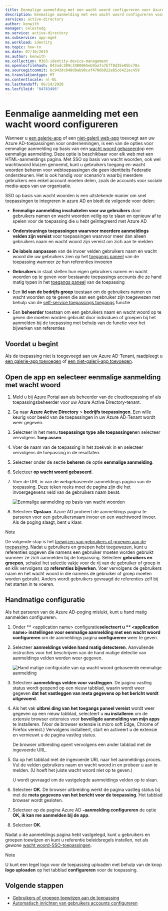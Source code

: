 ```yaml
---
title: Eenmalige aanmelding met een wacht woord configureren voor Azure AD-apps | Microsoft Docs
description: Eenmalige aanmelding met een wacht woord configureren voor uw Azure AD-zakelijke toepassingen in micro soft Identity platform (Azure AD)
services: active-directory
author: kenwith
manager: celestedg
ms.service: active-directory
ms.subservice: app-mgmt
ms.workload: identity
ms.topic: how-to
ms.date: 07/10/2019
ms.author: kenwith
ms.collection: M365-identity-device-management
ms.openlocfilehash: 043adc309c3480865eb9aa7a7bff8d35e85bc78a
ms.sourcegitcommit: bc943dc048d9ab98caf4706b022eb5c6421ec459
ms.translationtype: MT
ms.contentlocale: nl-NL
ms.lasthandoff: 06/14/2020
ms.locfileid: "84763496"
---
```

# <a name="configure-password-single-sign-on"></a>Eenmalige aanmelding met een wacht woord configureren

Wanneer u [een galerie-app](add-gallery-app.md) of een [niet-galerij web-app](add-non-gallery-app.md) toevoegt aan uw Azure AD-toepassingen voor ondernemingen, is een van de opties voor eenmalige aanmelding op basis van een [wacht woord gebaseerd](what-is-single-sign-on.md#password-based-sso)op een eenmalige aanmelding. Deze optie is beschikbaar voor elk web met een HTML-aanmeldings pagina. Met SSO op basis van wacht woorden, ook wel wachtwoord kluizen genoemd, kunt u gebruikers toegang en-wacht woorden beheren voor webtoepassingen die geen identiteits Federatie ondersteunen. Het is ook handig voor scenario's waarbij meerdere gebruikers een enkel account moeten delen, zoals de accounts voor sociale media-apps van uw organisatie. 

SSO op basis van wacht woorden is een uitstekende manier om snel toepassingen te integreren in azure AD en biedt de volgende voor delen:

-   **Eenmalige aanmelding inschakelen voor uw gebruikers** door gebruikers namen en wacht woorden veilig op te slaan en opnieuw af te spelen voor de toepassing die u hebt geïntegreerd met Azure AD

-   **Ondersteunings toepassingen waarvoor meerdere aanmeldings velden zijn vereist** voor toepassingen waarvoor meer dan alleen gebruikers naam en wacht woord zijn vereist om zich aan te melden

-   **De labels aanpassen** van de invoer velden gebruikers naam en wacht woord die uw gebruikers zien op het [toegangs paneel](https://docs.microsoft.com/azure/active-directory/active-directory-saas-access-panel-introduction) van de toepassing wanneer ze hun referenties invoeren

-   **Gebruikers** in staat stellen hun eigen gebruikers namen en wacht woorden op te geven voor bestaande toepassings accounts die ze hand matig typen in het [toegangs paneel](https://docs.microsoft.com/azure/active-directory/active-directory-saas-access-panel-introduction) van de toepassing

-   Een **lid van de bedrijfs groep** toestaan om de gebruikers namen en wacht woorden op te geven die aan een gebruiker zijn toegewezen met behulp van de [self-service toepassings toegangs](https://docs.microsoft.com/azure/active-directory/active-directory-self-service-application-access) functie

-   Een **beheerder** toestaan om een gebruikers naam en wacht woord op te geven die moeten worden gebruikt door individuen of groepen bij het aanmelden bij de toepassing met behulp van de functie voor het bijwerken van referenties 

## <a name="before-you-begin"></a>Voordat u begint

Als de toepassing niet is toegevoegd aan uw Azure AD-Tenant, raadpleegt u [een galerie-app toevoegen](add-gallery-app.md) of [een niet-galerij-app toevoegen](add-non-gallery-app.md).

## <a name="open-the-app-and-select-password-single-sign-on"></a>Open de app en selecteer eenmalige aanmelding met wacht woord

1. Meld u bij [Azure Portal](https://portal.azure.com) aan als beheerder van de cloudtoepassing of als toepassingsbeheerder voor uw Azure Active Directory-tenant.

2. Ga naar **Azure Active Directory**  >  **bedrijfs toepassingen**. Een wille keurig voor beeld van de toepassingen in uw Azure AD-Tenant wordt weer gegeven. 

3. Selecteer in het menu **toepassings type** **alle toepassingen**en selecteer vervolgens **Toep assen**.

4. Voer de naam van de toepassing in het zoekvak in en selecteer vervolgens de toepassing in de resultaten.

5. Selecteer onder de sectie **beheren** de optie **eenmalige aanmelding**. 

6. Selecteer **op wacht woord gebaseerd**.

7. Voer de URL in van de webgebaseerde aanmeldings pagina van de toepassing. Deze teken reeks moet de pagina zijn die het invoergegevens veld van de gebruikers naam bevat.

   ![Eenmalige aanmelding op basis van wacht woorden](./media/configure-single-sign-on-non-gallery-applications/password-based-sso.png)

8. Selecteer **Opslaan**. Azure AD probeert de aanmeldings pagina te parseren voor een gebruikersnaam invoer en een wachtwoord invoer. Als de poging slaagt, bent u klaar. 
 
> [!NOTE]
> De volgende stap is het [toewijzen van gebruikers of groepen aan de toepassing](methods-for-assigning-users-and-groups.md). Nadat u gebruikers en groepen hebt toegewezen, kunt u referenties opgeven die namens een gebruiker moeten worden gebruikt wanneer ze zich aanmelden bij de toepassing. Selecteer **gebruikers en groepen**, schakel het selectie vakje voor de rij van de gebruiker of groep in en klik vervolgens op **referenties bijwerken**. Voer vervolgens de gebruikers naam en het wacht woord in die namens de gebruiker of groep moeten worden gebruikt. Anders wordt gebruikers gevraagd de referenties zelf bij het starten in te voeren.
 

## <a name="manual-configuration"></a>Handmatige configuratie

Als het parseren van de Azure AD-poging mislukt, kunt u hand matig aanmelden configureren.

1. Onder ** \<application name> configuratie**selecteert u ** \<application name> instellingen voor eenmalige aanmelding met een wacht woord configureren** om de aanmeldings pagina **configureren** weer te geven. 

2. Selecteer **aanmeldings velden hand matig detecteren**. Aanvullende instructies voor het beschrijven van de hand matige detectie van aanmeldings velden worden weer gegeven.

   ![Hand matige configuratie van op wacht woord gebaseerde eenmalige aanmelding](./media/configure-password-single-sign-on/password-configure-sign-on.png)
3. Selecteer **aanmeldings velden voor vastleggen**. De pagina vastleg status wordt geopend op een nieuw tabblad, waarin wordt weer gegeven **dat het vastleggen van meta gegevens op het bericht wordt uitgevoerd**.

4. Als het vak **uitbrei ding van het toegangs paneel vereist** wordt weer gegeven op een nieuw tabblad, selecteert u **nu installeren** om de extensie browser extensies voor **beveiligde aanmelding van mijn apps** te installeren. (Voor de browser extensie is micro soft Edge, Chrome of Firefox vereist.) Vervolgens installeert, start en activeert u de extensie en vernieuwt u de pagina vastleg status.

   De browser uitbreiding opent vervolgens een ander tabblad met de ingevoerde URL.
5. Ga op het tabblad met de ingevoerde URL naar het aanmeldings proces. Vul de velden gebruikers naam en wacht woord in en probeer u aan te melden. (U hoeft het juiste wacht woord niet op te geven.)

   U wordt gevraagd om de vastgelegde aanmeldings velden op te slaan.
6. Selecteer **OK**. De browser uitbreiding werkt de pagina vastleg status bij met de **meta gegevens van het bericht voor de toepassing**. Het tabblad browser wordt gesloten.

7. Selecteer op de pagina Azure AD **-aanmelding configureren** de optie **OK, ik kan me aanmelden bij de app**.

8. Selecteer **OK**.

Nadat u de aanmeldings pagina hebt vastgelegd, kunt u gebruikers en groepen toewijzen en kunt u referentie beleidsregels instellen, net als gewone [wacht woord-SSO-toepassingen](what-is-single-sign-on.md).

> [!NOTE]
> U kunt een tegel logo voor de toepassing uploaden met behulp van de knop **logo uploaden** op het tabblad **configureren** voor de toepassing.

## <a name="next-steps"></a>Volgende stappen

- [Gebruikers of groepen toewijzen aan de toepassing](methods-for-assigning-users-and-groups.md)
- [Automatisch inrichten van gebruikers accounts configureren](../app-provisioning/configure-automatic-user-provisioning-portal.md)
